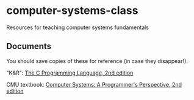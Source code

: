 # computer-systems-class
Resources for teaching computer systems fundamentals

## Documents

You should save copies of these for reference (in case they disappear!).

"K&R": [The C Programming Language, 2nd edition](http://www.cs.otago.ac.nz/cosc440/readings/C-Programming-Ebook.pdf)

CMU textbook: [Computer Systems: A Programmer's Perspective, 2nd edition](https://github.com/shihyu/CSAPP2e/raw/master/Computer%20Systems%20-%20A%20Programmer's%20Perspective%20(2nd).pdf)
